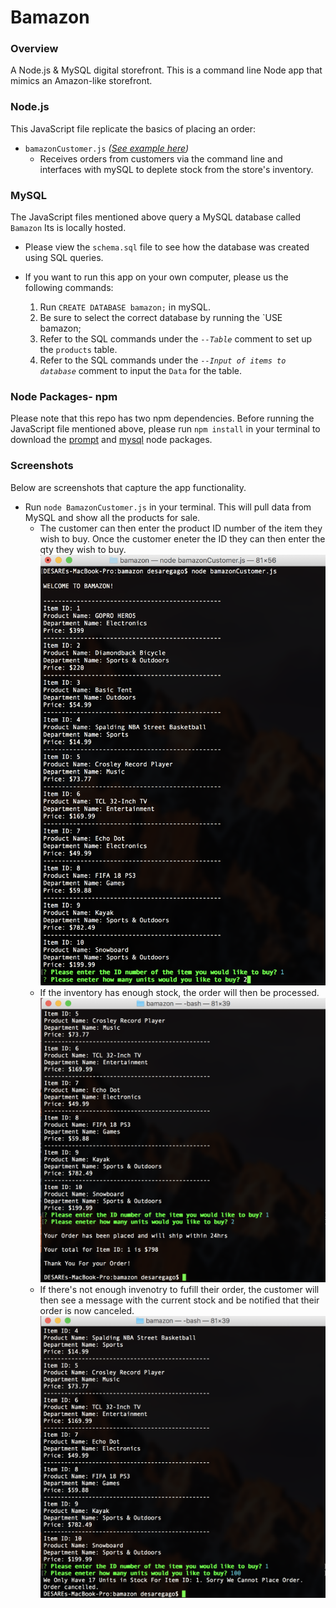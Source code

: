 # Bamazon

### Overview
A Node.js &amp; MySQL digital storefront. This is a command line Node app that mimics an Amazon-like storefront.

### Node.js
This JavaScript file replicate the basics of placing an order:

- `bamazonCustomer.js` _([See example here](#customer))_
  - Receives orders from customers via the command line and interfaces with mySQL to deplete stock from the store's inventory.



### MySQL
The JavaScript files mentioned above query a MySQL database called `Bamazon` Its is locally hosted.

- Please view the `schema.sql` file to see how the database was created using SQL queries.

 - If you want to run this app on your own computer, please us the following commands:


    1. Run `CREATE DATABASE bamazon;` in mySQL.
    2. Be sure to select the correct database by running the `USE bamazon;
    3. Refer to the SQL commands under the _`--Table`_ comment to set up the `products` table.
    4. Refer to the SQL commands under the _`--Input of items to database`_ comment to input the `Data` for the table.

### Node Packages- npm
Please note that this repo has two npm dependencies.
Before running the JavaScript file mentioned above, please run `npm install` in your terminal to download the [prompt](https://www.npmjs.com/package/prompt) and [mysql](https://www.npmjs.com/package/mysql) node packages.

### Screenshots
Below are screenshots that capture the app functionality.

<a name="customer"></a>
- Run `node BamazonCustomer.js` in your terminal. This will pull data from MySQL and show all the products for sale.
    - The customer can then enter the product ID number of the item they wish to buy. 
    Once the customer eneter the ID they can then enter the qty they wish to buy.
      ![Customer Order](/screenshot_images/bamazonCustomer_example_1.png)
    - If the inventory has enough stock, the order will then be processed.
      ![Order Valid](/screenshot_images/bamazonCustomer_example_2.png)
    - If there's not enough invenotry to fufill their order, the customer will then see a message with the current stock and be notified that their order is now canceled.
      ![Order Invalid](/screenshot_images/bamazonCustomer_example_3.png)


